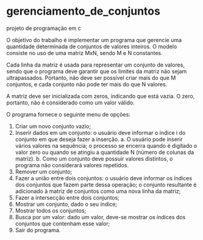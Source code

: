 # gerenciamento_de_conjuntos
projeto de programação em c

O objetivo do trabalho é implementar um programa que gerencie uma 
quantidade determinada de conjuntos de valores inteiros. O modelo consiste no uso 
de uma matriz MxN, sendo M e N constantes.

Cada linha da matriz é usada para representar um conjunto de valores, sendo que 
o programa deve garantir que os limites da matriz não sejam ultrapassados. Portanto, 
não deve ser possível criar mais do que M conjuntos, e cada conjunto não pode ter mais 
do que N valores.

A matriz deve ser inicializada com zeros, indicando que está vazia. O zero, 
portanto, não é considerado como um valor válido.

O programa fornece o seguinte menu de opções:
1. Criar um novo conjunto vazio;
2. Inserir dados em um conjunto: o usuário deve informar o índice i do conjunto 
em que deseja fazer a inserção. 
a. O usuário pode inserir vários valores na sequência; o processo se encerra 
quando é digitado o valor zero ou quando se atingiu a quantidade N 
(número de colunas da matriz). 
b. Como um conjunto deve possuir valores distintos, o programa não considerará valores repetidos.
3. Remover um conjunto;
4. Fazer a união entre dois conjuntos: o usuário deve informar os índices dos 
conjuntos que fazem parte dessa operação; o conjunto resultante é adicionado à 
matriz de conjuntos como uma nova linha da matriz;
5. Fazer a intersecção entre dois conjuntos;
6. Mostrar um conjunto, dado o seu índice;
7. Mostrar todos os conjuntos;
8. Busca por um valor: dado um valor, deve-se mostrar os índices dos conjuntos 
que contenham esse valor;
9. Sair do programa.
